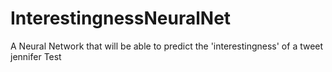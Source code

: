 # InterestingnessNeuralNet
A Neural Network that will be able to predict the 'interestingness' of a tweet
jennifer
Test